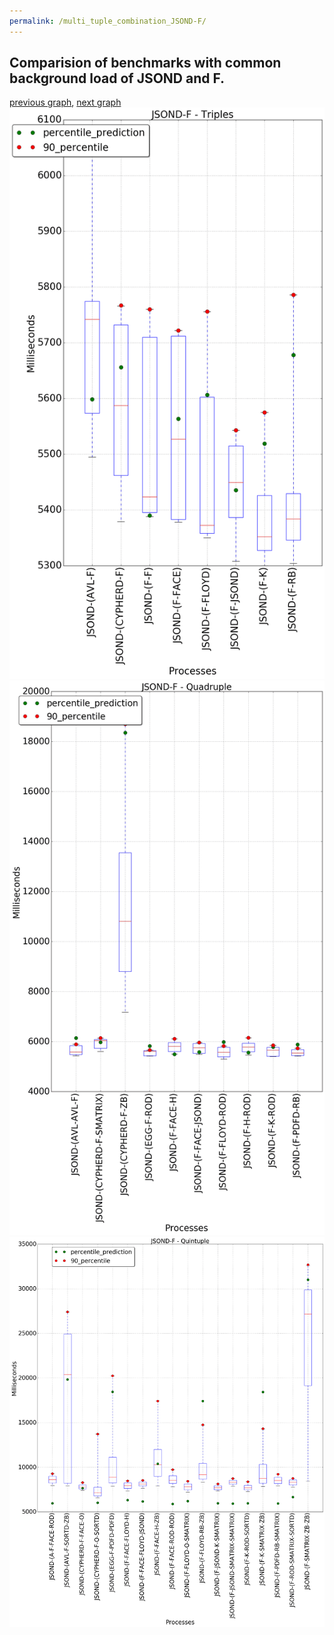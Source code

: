 ```yaml
---
permalink: /multi_tuple_combination_JSOND-F/
---
```



 ## Comparision of benchmarks with common background load of JSOND and F.

[previous graph](../multi_tuple_combination_JSOND-FLOYD/), [next graph](../multi_tuple_combination_JSOND-H/)
![graph figure](./images/triple/JSOND/JSOND-F_box.png)![graph figure](./images/quadruple/JSOND/JSOND-F_box.png)![graph figure](./images/quintuple/JSOND/JSOND-F_box.png)